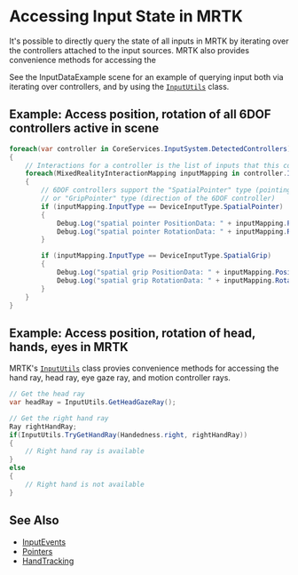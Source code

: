 # Accessing Input State in MRTK
It's possible to directly query the state of all inputs in MRTK by iterating over the controllers attached to the input sources. MRTK also provides convenience methods for accessing the 

See the InputDataExample scene for an example of querying input both via iterating over controllers, and by using the [`InputUtils`](cref:Microsoft.MixedReality.Toolkit.Input.InputUtils) class.

## Example: Access position, rotation of all 6DOF controllers active in scene

```csharp
foreach(var controller in CoreServices.InputSystem.DetectedControllers)
{
    // Interactions for a controller is the list of inputs that this controller exposes
    foreach(MixedRealityInteractionMapping inputMapping in controller.Interactions)
    {
        // 6DOF controllers support the "SpatialPointer" type (pointing direction)
        // or "GripPointer" type (direction of the 6DOF controller)
        if (inputMapping.InputType == DeviceInputType.SpatialPointer)
        {
            Debug.Log("spatial pointer PositionData: " + inputMapping.PositionData);
            Debug.Log("spatial pointer RotationData: " + inputMapping.RotationData);
        }

        if (inputMapping.InputType == DeviceInputType.SpatialGrip)
        {
            Debug.Log("spatial grip PositionData: " + inputMapping.PositionData);
            Debug.Log("spatial grip RotationData: " + inputMapping.RotationData);
        }
    }
}
```

## Example: Access position, rotation of head, hands, eyes in MRTK
MRTK's [`InputUtils`](cref:Microsoft.MixedReality.Toolkit.Input.InputUtils) class provies convenience methods for accessing the hand ray, head ray, eye gaze ray, and motion controller rays.

```csharp
// Get the head ray
var headRay = InputUtils.GetHeadGazeRay();

// Get the right hand ray
Ray rightHandRay;
if(InputUtils.TryGetHandRay(Handedness.right, rightHandRay))
{
    // Right hand ray is available
}
else
{
    // Right hand is not available
}
```


## See Also
- [InputEvents](InputEvents.md)
- [Pointers](Pointers.md)
- [HandTracking](HandTracking.md)